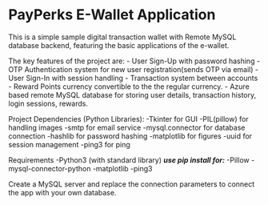 # PayPerks E-Wallet Application

This is a simple sample digital transaction wallet with Remote MySQL database backend, featuring the basic applications of the e-wallet.

The key features of the project are:
    - User Sign-Up with password hashing
    - OTP Authentication system for new user registration(sends OTP via email)
    - User Sign-In with session handling
    - Transaction system between accounts
    - Reward Points currency convertible to the the regular currency.
    - Azure based remote MySQL database for storing user details, transaction history, login sessions, rewards.

Project Dependencies (Python Libraries):
    -Tkinter for GUI
    -PIL(pillow) for handling images
    -smtp for email service
    -mysql.connector for database connection
    -hashlib for password hashing
    -matplotlib for figures
    -uuid for session management
    -ping3 for ping

Requirements
  -Python3 (with standard library)
  ***use pip install for:***
  -Pillow
  -mysql-connector-python
  -matplotlib
  -ping3

Create a MySQL server and replace the connection parameters to connect the app with your own database.
